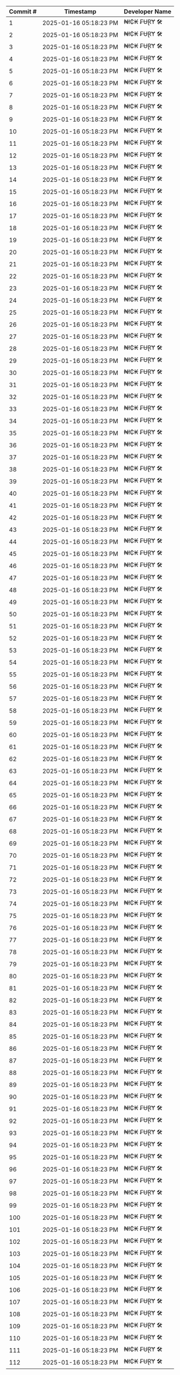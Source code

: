 | Commit # | Timestamp           | Developer Name       |
|----------|---------------------|----------------------|
| 1        | 2025-01-16 05:18:23 PM | ₦ł₵₭ ₣ɄⱤɎ 🛠️        |
| 2        | 2025-01-16 05:18:23 PM | ₦ł₵₭ ₣ɄⱤɎ 🛠️        |
| 3        | 2025-01-16 05:18:23 PM | ₦ł₵₭ ₣ɄⱤɎ 🛠️        |
| 4        | 2025-01-16 05:18:23 PM | ₦ł₵₭ ₣ɄⱤɎ 🛠️        |
| 5        | 2025-01-16 05:18:23 PM | ₦ł₵₭ ₣ɄⱤɎ 🛠️        |
| 6        | 2025-01-16 05:18:23 PM | ₦ł₵₭ ₣ɄⱤɎ 🛠️        |
| 7        | 2025-01-16 05:18:23 PM | ₦ł₵₭ ₣ɄⱤɎ 🛠️        |
| 8        | 2025-01-16 05:18:23 PM | ₦ł₵₭ ₣ɄⱤɎ 🛠️        |
| 9        | 2025-01-16 05:18:23 PM | ₦ł₵₭ ₣ɄⱤɎ 🛠️        |
| 10       | 2025-01-16 05:18:23 PM | ₦ł₵₭ ₣ɄⱤɎ 🛠️        |
| 11       | 2025-01-16 05:18:23 PM | ₦ł₵₭ ₣ɄⱤɎ 🛠️        |
| 12       | 2025-01-16 05:18:23 PM | ₦ł₵₭ ₣ɄⱤɎ 🛠️        |
| 13       | 2025-01-16 05:18:23 PM | ₦ł₵₭ ₣ɄⱤɎ 🛠️        |
| 14       | 2025-01-16 05:18:23 PM | ₦ł₵₭ ₣ɄⱤɎ 🛠️        |
| 15       | 2025-01-16 05:18:23 PM | ₦ł₵₭ ₣ɄⱤɎ 🛠️        |
| 16       | 2025-01-16 05:18:23 PM | ₦ł₵₭ ₣ɄⱤɎ 🛠️        |
| 17       | 2025-01-16 05:18:23 PM | ₦ł₵₭ ₣ɄⱤɎ 🛠️        |
| 18       | 2025-01-16 05:18:23 PM | ₦ł₵₭ ₣ɄⱤɎ 🛠️        |
| 19       | 2025-01-16 05:18:23 PM | ₦ł₵₭ ₣ɄⱤɎ 🛠️        |
| 20       | 2025-01-16 05:18:23 PM | ₦ł₵₭ ₣ɄⱤɎ 🛠️        |
| 21       | 2025-01-16 05:18:23 PM | ₦ł₵₭ ₣ɄⱤɎ 🛠️        |
| 22       | 2025-01-16 05:18:23 PM | ₦ł₵₭ ₣ɄⱤɎ 🛠️        |
| 23       | 2025-01-16 05:18:23 PM | ₦ł₵₭ ₣ɄⱤɎ 🛠️        |
| 24       | 2025-01-16 05:18:23 PM | ₦ł₵₭ ₣ɄⱤɎ 🛠️        |
| 25       | 2025-01-16 05:18:23 PM | ₦ł₵₭ ₣ɄⱤɎ 🛠️        |
| 26       | 2025-01-16 05:18:23 PM | ₦ł₵₭ ₣ɄⱤɎ 🛠️        |
| 27       | 2025-01-16 05:18:23 PM | ₦ł₵₭ ₣ɄⱤɎ 🛠️        |
| 28       | 2025-01-16 05:18:23 PM | ₦ł₵₭ ₣ɄⱤɎ 🛠️        |
| 29       | 2025-01-16 05:18:23 PM | ₦ł₵₭ ₣ɄⱤɎ 🛠️        |
| 30       | 2025-01-16 05:18:23 PM | ₦ł₵₭ ₣ɄⱤɎ 🛠️        |
| 31       | 2025-01-16 05:18:23 PM | ₦ł₵₭ ₣ɄⱤɎ 🛠️        |
| 32       | 2025-01-16 05:18:23 PM | ₦ł₵₭ ₣ɄⱤɎ 🛠️        |
| 33       | 2025-01-16 05:18:23 PM | ₦ł₵₭ ₣ɄⱤɎ 🛠️        |
| 34       | 2025-01-16 05:18:23 PM | ₦ł₵₭ ₣ɄⱤɎ 🛠️        |
| 35       | 2025-01-16 05:18:23 PM | ₦ł₵₭ ₣ɄⱤɎ 🛠️        |
| 36       | 2025-01-16 05:18:23 PM | ₦ł₵₭ ₣ɄⱤɎ 🛠️        |
| 37       | 2025-01-16 05:18:23 PM | ₦ł₵₭ ₣ɄⱤɎ 🛠️        |
| 38       | 2025-01-16 05:18:23 PM | ₦ł₵₭ ₣ɄⱤɎ 🛠️        |
| 39       | 2025-01-16 05:18:23 PM | ₦ł₵₭ ₣ɄⱤɎ 🛠️        |
| 40       | 2025-01-16 05:18:23 PM | ₦ł₵₭ ₣ɄⱤɎ 🛠️        |
| 41       | 2025-01-16 05:18:23 PM | ₦ł₵₭ ₣ɄⱤɎ 🛠️        |
| 42       | 2025-01-16 05:18:23 PM | ₦ł₵₭ ₣ɄⱤɎ 🛠️        |
| 43       | 2025-01-16 05:18:23 PM | ₦ł₵₭ ₣ɄⱤɎ 🛠️        |
| 44       | 2025-01-16 05:18:23 PM | ₦ł₵₭ ₣ɄⱤɎ 🛠️        |
| 45       | 2025-01-16 05:18:23 PM | ₦ł₵₭ ₣ɄⱤɎ 🛠️        |
| 46       | 2025-01-16 05:18:23 PM | ₦ł₵₭ ₣ɄⱤɎ 🛠️        |
| 47       | 2025-01-16 05:18:23 PM | ₦ł₵₭ ₣ɄⱤɎ 🛠️        |
| 48       | 2025-01-16 05:18:23 PM | ₦ł₵₭ ₣ɄⱤɎ 🛠️        |
| 49       | 2025-01-16 05:18:23 PM | ₦ł₵₭ ₣ɄⱤɎ 🛠️        |
| 50       | 2025-01-16 05:18:23 PM | ₦ł₵₭ ₣ɄⱤɎ 🛠️        |
| 51       | 2025-01-16 05:18:23 PM | ₦ł₵₭ ₣ɄⱤɎ 🛠️        |
| 52       | 2025-01-16 05:18:23 PM | ₦ł₵₭ ₣ɄⱤɎ 🛠️        |
| 53       | 2025-01-16 05:18:23 PM | ₦ł₵₭ ₣ɄⱤɎ 🛠️        |
| 54       | 2025-01-16 05:18:23 PM | ₦ł₵₭ ₣ɄⱤɎ 🛠️        |
| 55       | 2025-01-16 05:18:23 PM | ₦ł₵₭ ₣ɄⱤɎ 🛠️        |
| 56       | 2025-01-16 05:18:23 PM | ₦ł₵₭ ₣ɄⱤɎ 🛠️        |
| 57       | 2025-01-16 05:18:23 PM | ₦ł₵₭ ₣ɄⱤɎ 🛠️        |
| 58       | 2025-01-16 05:18:23 PM | ₦ł₵₭ ₣ɄⱤɎ 🛠️        |
| 59       | 2025-01-16 05:18:23 PM | ₦ł₵₭ ₣ɄⱤɎ 🛠️        |
| 60       | 2025-01-16 05:18:23 PM | ₦ł₵₭ ₣ɄⱤɎ 🛠️        |
| 61       | 2025-01-16 05:18:23 PM | ₦ł₵₭ ₣ɄⱤɎ 🛠️        |
| 62       | 2025-01-16 05:18:23 PM | ₦ł₵₭ ₣ɄⱤɎ 🛠️        |
| 63       | 2025-01-16 05:18:23 PM | ₦ł₵₭ ₣ɄⱤɎ 🛠️        |
| 64       | 2025-01-16 05:18:23 PM | ₦ł₵₭ ₣ɄⱤɎ 🛠️        |
| 65       | 2025-01-16 05:18:23 PM | ₦ł₵₭ ₣ɄⱤɎ 🛠️        |
| 66       | 2025-01-16 05:18:23 PM | ₦ł₵₭ ₣ɄⱤɎ 🛠️        |
| 67       | 2025-01-16 05:18:23 PM | ₦ł₵₭ ₣ɄⱤɎ 🛠️        |
| 68       | 2025-01-16 05:18:23 PM | ₦ł₵₭ ₣ɄⱤɎ 🛠️        |
| 69       | 2025-01-16 05:18:23 PM | ₦ł₵₭ ₣ɄⱤɎ 🛠️        |
| 70       | 2025-01-16 05:18:23 PM | ₦ł₵₭ ₣ɄⱤɎ 🛠️        |
| 71       | 2025-01-16 05:18:23 PM | ₦ł₵₭ ₣ɄⱤɎ 🛠️        |
| 72       | 2025-01-16 05:18:23 PM | ₦ł₵₭ ₣ɄⱤɎ 🛠️        |
| 73       | 2025-01-16 05:18:23 PM | ₦ł₵₭ ₣ɄⱤɎ 🛠️        |
| 74       | 2025-01-16 05:18:23 PM | ₦ł₵₭ ₣ɄⱤɎ 🛠️        |
| 75       | 2025-01-16 05:18:23 PM | ₦ł₵₭ ₣ɄⱤɎ 🛠️        |
| 76       | 2025-01-16 05:18:23 PM | ₦ł₵₭ ₣ɄⱤɎ 🛠️        |
| 77       | 2025-01-16 05:18:23 PM | ₦ł₵₭ ₣ɄⱤɎ 🛠️        |
| 78       | 2025-01-16 05:18:23 PM | ₦ł₵₭ ₣ɄⱤɎ 🛠️        |
| 79       | 2025-01-16 05:18:23 PM | ₦ł₵₭ ₣ɄⱤɎ 🛠️        |
| 80       | 2025-01-16 05:18:23 PM | ₦ł₵₭ ₣ɄⱤɎ 🛠️        |
| 81       | 2025-01-16 05:18:23 PM | ₦ł₵₭ ₣ɄⱤɎ 🛠️        |
| 82       | 2025-01-16 05:18:23 PM | ₦ł₵₭ ₣ɄⱤɎ 🛠️        |
| 83       | 2025-01-16 05:18:23 PM | ₦ł₵₭ ₣ɄⱤɎ 🛠️        |
| 84       | 2025-01-16 05:18:23 PM | ₦ł₵₭ ₣ɄⱤɎ 🛠️        |
| 85       | 2025-01-16 05:18:23 PM | ₦ł₵₭ ₣ɄⱤɎ 🛠️        |
| 86       | 2025-01-16 05:18:23 PM | ₦ł₵₭ ₣ɄⱤɎ 🛠️        |
| 87       | 2025-01-16 05:18:23 PM | ₦ł₵₭ ₣ɄⱤɎ 🛠️        |
| 88       | 2025-01-16 05:18:23 PM | ₦ł₵₭ ₣ɄⱤɎ 🛠️        |
| 89       | 2025-01-16 05:18:23 PM | ₦ł₵₭ ₣ɄⱤɎ 🛠️        |
| 90       | 2025-01-16 05:18:23 PM | ₦ł₵₭ ₣ɄⱤɎ 🛠️        |
| 91       | 2025-01-16 05:18:23 PM | ₦ł₵₭ ₣ɄⱤɎ 🛠️        |
| 92       | 2025-01-16 05:18:23 PM | ₦ł₵₭ ₣ɄⱤɎ 🛠️        |
| 93       | 2025-01-16 05:18:23 PM | ₦ł₵₭ ₣ɄⱤɎ 🛠️        |
| 94       | 2025-01-16 05:18:23 PM | ₦ł₵₭ ₣ɄⱤɎ 🛠️        |
| 95       | 2025-01-16 05:18:23 PM | ₦ł₵₭ ₣ɄⱤɎ 🛠️        |
| 96       | 2025-01-16 05:18:23 PM | ₦ł₵₭ ₣ɄⱤɎ 🛠️        |
| 97       | 2025-01-16 05:18:23 PM | ₦ł₵₭ ₣ɄⱤɎ 🛠️        |
| 98       | 2025-01-16 05:18:23 PM | ₦ł₵₭ ₣ɄⱤɎ 🛠️        |
| 99       | 2025-01-16 05:18:23 PM | ₦ł₵₭ ₣ɄⱤɎ 🛠️        |
| 100      | 2025-01-16 05:18:23 PM | ₦ł₵₭ ₣ɄⱤɎ 🛠️        |
| 101      | 2025-01-16 05:18:23 PM | ₦ł₵₭ ₣ɄⱤɎ 🛠️        |
| 102      | 2025-01-16 05:18:23 PM | ₦ł₵₭ ₣ɄⱤɎ 🛠️        |
| 103      | 2025-01-16 05:18:23 PM | ₦ł₵₭ ₣ɄⱤɎ 🛠️        |
| 104      | 2025-01-16 05:18:23 PM | ₦ł₵₭ ₣ɄⱤɎ 🛠️        |
| 105      | 2025-01-16 05:18:23 PM | ₦ł₵₭ ₣ɄⱤɎ 🛠️        |
| 106      | 2025-01-16 05:18:23 PM | ₦ł₵₭ ₣ɄⱤɎ 🛠️        |
| 107      | 2025-01-16 05:18:23 PM | ₦ł₵₭ ₣ɄⱤɎ 🛠️        |
| 108      | 2025-01-16 05:18:23 PM | ₦ł₵₭ ₣ɄⱤɎ 🛠️        |
| 109      | 2025-01-16 05:18:23 PM | ₦ł₵₭ ₣ɄⱤɎ 🛠️        |
| 110      | 2025-01-16 05:18:23 PM | ₦ł₵₭ ₣ɄⱤɎ 🛠️        |
| 111      | 2025-01-16 05:18:23 PM | ₦ł₵₭ ₣ɄⱤɎ 🛠️        |
| 112      | 2025-01-16 05:18:23 PM | ₦ł₵₭ ₣ɄⱤɎ 🛠️        |
